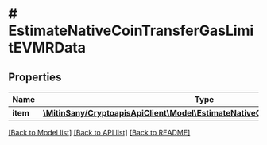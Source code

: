 # # EstimateNativeCoinTransferGasLimitEVMRData

## Properties

Name | Type | Description | Notes
------------ | ------------- | ------------- | -------------
**item** | [**\MitinSany/CryptoapisApiClient\Model\EstimateNativeCoinTransferGasLimitEVMRI**](EstimateNativeCoinTransferGasLimitEVMRI.md) |  |

[[Back to Model list]](../../README.md#models) [[Back to API list]](../../README.md#endpoints) [[Back to README]](../../README.md)
